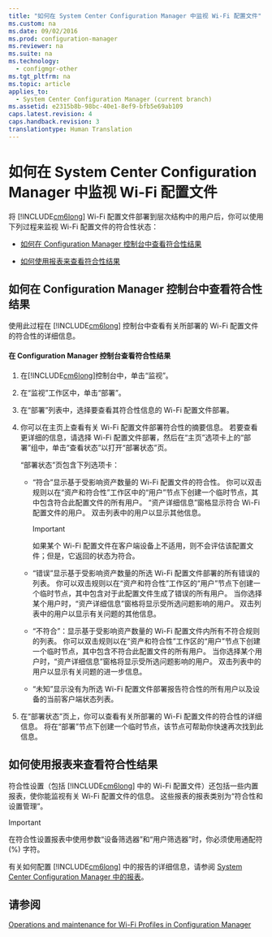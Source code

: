 ```yaml
---
title: "如何在 System Center Configuration Manager 中监视 Wi-Fi 配置文件"
ms.custom: na
ms.date: 09/02/2016
ms.prod: configuration-manager
ms.reviewer: na
ms.suite: na
ms.technology: 
  - configmgr-other
ms.tgt_pltfrm: na
ms.topic: article
applies_to: 
  - System Center Configuration Manager (current branch)
ms.assetid: e2315b8b-98bc-40e1-8ef9-bfb5e69ab109
caps.latest.revision: 4
caps.handback.revision: 3
translationtype: Human Translation
---
```

# 如何在 System Center Configuration Manager 中监视 Wi-Fi 配置文件
将 [!INCLUDE[cm6long](../LocTest/includes/cm6long_md.md)] Wi\-Fi 配置文件部署到层次结构中的用户后，你可以使用下列过程来监视 Wi\-Fi 配置文件的符合性状态：  
  
-   [如何在 Configuration Manager 控制台中查看符合性结果](#BKMK_console)  
  
-   [如何使用报表来查看符合性结果](#BKMK_Reports)  
  
##  <a name="BKMK_console"></a> 如何在 Configuration Manager 控制台中查看符合性结果  
 使用此过程在 [!INCLUDE[cm6long](../LocTest/includes/cm6long_md.md)] 控制台中查看有关所部署的 Wi\-Fi 配置文件的符合性的详细信息。  
  
#### 在 Configuration Manager 控制台查看符合性结果  
  
1.  在[!INCLUDE[cm6long](../LocTest/includes/cm6long_md.md)]控制台中，单击“监视”。  
  
2.  在“监视”工作区中，单击“部署”。  
  
3.  在“部署”列表中，选择要查看其符合性信息的 Wi\-Fi 配置文件部署。  
  
4.  你可以在主页上查看有关 Wi\-Fi 配置文件部署符合性的摘要信息。 若要查看更详细的信息，请选择 Wi\-Fi 配置文件部署，然后在“主页”选项卡上的“部署”组中，单击“查看状态”以打开“部署状态”页。  
  
     “部署状态”页包含下列选项卡：  
  
    -   “符合”显示基于受影响资产数量的 Wi\-Fi 配置文件的符合性。 你可以双击规则以在“资产和符合性”工作区中的“用户”节点下创建一个临时节点，其中包含符合此配置文件的所有用户。 “资产详细信息”窗格显示符合 Wi\-Fi 配置文件的用户。 双击列表中的用户以显示其他信息。  
  
        > [!IMPORTANT]  
        >  如果某个 Wi\-Fi 配置文件在客户端设备上不适用，则不会评估该配置文件；但是，它返回的状态为符合。  
  
    -   “错误”显示基于受影响资产数量的所选 Wi\-Fi 配置文件部署的所有错误的列表。 你可以双击规则以在“资产和符合性”工作区的“用户”节点下创建一个临时节点，其中包含对于此配置文件生成了错误的所有用户。 当你选择某个用户时，“资产详细信息”窗格将显示受所选问题影响的用户。 双击列表中的用户以显示有关问题的其他信息。  
  
    -   “不符合”：显示基于受影响资产数量的 Wi\-Fi 配置文件内所有不符合规则的列表。 你可以双击规则以在“资产和符合性”工作区的“用户”节点下创建一个临时节点，其中包含不符合此配置文件的所有用户。 当你选择某个用户时，“资产详细信息”窗格将显示受所选问题影响的用户。 双击列表中的用户以显示有关问题的进一步信息。  
  
    -   “未知”显示没有为所选 Wi\-Fi 配置文件部署报告符合性的所有用户以及设备的当前客户端状态列表。  
  
5.  在“部署状态”页上，你可以查看有关所部署的 Wi\-Fi 配置文件的符合性的详细信息。 将在“部署”节点下创建一个临时节点，该节点可帮助你快速再次找到此信息。  
  
##  <a name="BKMK_Reports"></a> 如何使用报表来查看符合性结果  
 符合性设置（包括 [!INCLUDE[cm6long](../LocTest/includes/cm6long_md.md)] 中的 Wi\-Fi 配置文件）还包括一些内置报表，使你能监视有关 Wi\-Fi 配置文件的信息。 这些报表的报表类别为“符合性和设置管理”。  
  
> [!IMPORTANT]  
>  在符合性设置报表中使用参数“设备筛选器”和“用户筛选器”时，你必须使用通配符 \(%\) 字符。  
  
 有关如何配置 [!INCLUDE[cm6long](../LocTest/includes/cm6long_md.md)] 中的报告的详细信息，请参阅 [System Center Configuration Manager 中的报表](../LocTest/Reporting-in-System-Center-Configuration-Manager.md)。  
  
## 请参阅  
 [Operations and maintenance for Wi\-Fi Profiles in Configuration Manager](assetId:///7ca46f39-c1bd-4e05-aac9-cbea5dec7f78)